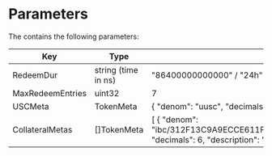 # Parameters

The contains the following parameters:

| Key              | Type                | Example                                                                                                                                                       |
|------------------|---------------------|---------------------------------------------------------------------------------------------------------------------------------------------------------------|
| RedeemDur        | string (time in ns) | "86400000000000" / "24h"                                                                                                                                      |
| MaxRedeemEntries | uint32              | 7                                                                                                                                                             |
| USCMeta          | TokenMeta           | { "denom": "uusc", "decimals": 6, "description": "USC native token (micro USC)" }                                                                             |
| CollateralMetas  | []TokenMeta         | [ { "denom": "ibc/312F13C9A9ECCE611FE8112B5ABCF0A14DE2C3937E38DEBF6B73F2534A83464E", "decimals": 6, "description": "Osmosis: Terra USD token (micro USD)" } ] |
